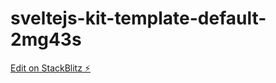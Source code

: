# sveltejs-kit-template-default-2mg43s

[Edit on StackBlitz ⚡️](https://stackblitz.com/edit/sveltejs-kit-template-default-2mg43s)
